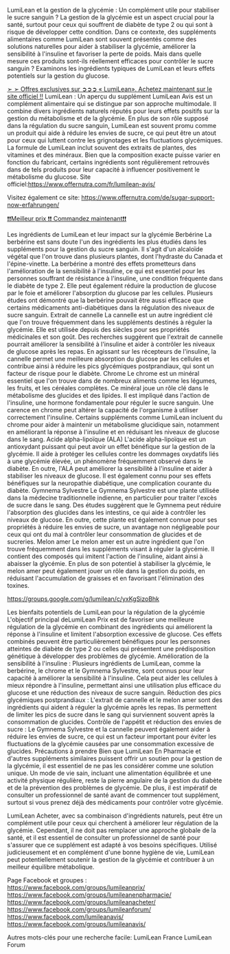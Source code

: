 LumiLean et la gestion de la glycémie : Un complément utile pour stabiliser le sucre sanguin ?
La gestion de la glycémie est un aspect crucial pour la santé, surtout pour ceux qui souffrent de diabète de type 2 ou qui sont à risque de développer cette condition. Dans ce contexte, des suppléments alimentaires comme LumiLean sont souvent présentés comme des solutions naturelles pour aider à stabiliser la glycémie, améliorer la sensibilité à l'insuline et favoriser la perte de poids. Mais dans quelle mesure ces produits sont-ils réellement efficaces pour contrôler le sucre sanguin ? Examinons les ingrédients typiques de LumiLean et leurs effets potentiels sur la gestion du glucose.


[➢ ➢ Offres exclusives sur ➲➲➲ « LumiLean». Achetez maintenant sur le site officiel !!](https://medium.com/@lumileanavis/lumilean-et-la-glyc%C3%A9mie-un-compl%C3%A9ment-naturel-pour-une-meilleure-sant%C3%A9-faa57f065cf1)
LumiLean : Un aperçu du supplément
LumiLean Avis est un complément alimentaire qui se distingue par son approche multimodale. Il combine divers ingrédients naturels réputés pour leurs effets positifs sur la gestion du métabolisme et de la glycémie. En plus de son rôle supposé dans la régulation du sucre sanguin, LumiLean est souvent promu comme un produit qui aide à réduire les envies de sucre, ce qui peut être un atout pour ceux qui luttent contre les grignotages et les fluctuations glycémiques.
La formule de LumiLean inclut souvent des extraits de plantes, des vitamines et des minéraux. Bien que la composition exacte puisse varier en fonction du fabricant, certains ingrédients sont régulièrement retrouvés dans de tels produits pour leur capacité à influencer positivement le métabolisme du glucose.
Site officiel:https://www.offernutra.com/fr/lumilean-avis/


Visitez également ce site:
https://www.offernutra.com/de/sugar-support-now-erfahrungen/

[❗❗Meilleur prix ❗❗ Commandez maintenant❗❗](https://lumilean.hashnode.dev/pourquoi-lumilean-en-pharmacie-est-le-meilleur-complement-pour-reguler-la-glycemie-et-soutenir-le-metabolisme)

Les ingrédients de LumiLean et leur impact sur la glycémie
Berbérine
La berbérine est sans doute l'un des ingrédients les plus étudiés dans les suppléments pour la gestion du sucre sanguin. Il s'agit d'un alcaloïde végétal que l'on trouve dans plusieurs plantes, dont l'hydraste du Canada et l'épine-vinette. La berbérine a montré des effets prometteurs dans l'amélioration de la sensibilité à l'insuline, ce qui est essentiel pour les personnes souffrant de résistance à l'insuline, une condition fréquente dans le diabète de type 2. Elle peut également réduire la production de glucose par le foie et améliorer l'absorption du glucose par les cellules. Plusieurs études ont démontré que la berbérine pouvait être aussi efficace que certains médicaments anti-diabétiques dans la régulation des niveaux de sucre sanguin.
Extrait de cannelle
La cannelle est un autre ingrédient clé que l'on trouve fréquemment dans les suppléments destinés à réguler la glycémie. Elle est utilisée depuis des siècles pour ses propriétés médicinales et son goût. Des recherches suggèrent que l'extrait de cannelle pourrait améliorer la sensibilité à l'insuline et aider à contrôler les niveaux de glucose après les repas. En agissant sur les récepteurs de l'insuline, la cannelle permet une meilleure absorption du glucose par les cellules et contribue ainsi à réduire les pics glycémiques postprandiaux, qui sont un facteur de risque pour le diabète.
Chrome
Le chrome est un minéral essentiel que l'on trouve dans de nombreux aliments comme les légumes, les fruits, et les céréales complètes. Ce minéral joue un rôle clé dans le métabolisme des glucides et des lipides. Il est impliqué dans l'action de l'insuline, une hormone fondamentale pour réguler le sucre sanguin. Une carence en chrome peut altérer la capacité de l'organisme à utiliser correctement l'insuline. Certains suppléments comme LumiLean incluent du chrome pour aider à maintenir un métabolisme glucidique sain, notamment en améliorant la réponse à l'insuline et en réduisant les niveaux de glucose dans le sang.
Acide alpha-lipoïque (ALA)
L'acide alpha-lipoïque est un antioxydant puissant qui peut avoir un effet bénéfique sur la gestion de la glycémie. Il aide à protéger les cellules contre les dommages oxydatifs liés à une glycémie élevée, un phénomène fréquemment observé dans le diabète. En outre, l'ALA peut améliorer la sensibilité à l'insuline et aider à stabiliser les niveaux de glucose. Il est également connu pour ses effets bénéfiques sur la neuropathie diabétique, une complication courante du diabète.
Gymnema Sylvestre
Le Gymnema Sylvestre est une plante utilisée dans la médecine traditionnelle indienne, en particulier pour traiter l'excès de sucre dans le sang. Des études suggèrent que le Gymnema peut réduire l'absorption des glucides dans les intestins, ce qui aide à contrôler les niveaux de glucose. En outre, cette plante est également connue pour ses propriétés à réduire les envies de sucre, un avantage non négligeable pour ceux qui ont du mal à contrôler leur consommation de glucides et de sucreries.
Melon amer
Le melon amer est un autre ingrédient que l'on trouve fréquemment dans les suppléments visant à réguler la glycémie. Il contient des composés qui imitent l'action de l'insuline, aidant ainsi à abaisser la glycémie. En plus de son potentiel à stabiliser la glycémie, le melon amer peut également jouer un rôle dans la gestion du poids, en réduisant l'accumulation de graisses et en favorisant l'élimination des toxines.


https://groups.google.com/g/lumilean/c/yxKgSizoBhk

Les bienfaits potentiels de LumiLean pour la régulation de la glycémie
L'objectif principal deLumiLean Prix est de favoriser une meilleure régulation de la glycémie en combinant des ingrédients qui améliorent la réponse à l'insuline et limitent l'absorption excessive de glucose. Ces effets combinés peuvent être particulièrement bénéfiques pour les personnes atteintes de diabète de type 2 ou celles qui présentent une prédisposition génétique à développer des problèmes de glycémie.
Amélioration de la sensibilité à l'insuline : Plusieurs ingrédients de LumiLean, comme la berbérine, le chrome et le Gymnema Sylvestre, sont connus pour leur capacité à améliorer la sensibilité à l'insuline. Cela peut aider les cellules à mieux répondre à l'insuline, permettant ainsi une utilisation plus efficace du glucose et une réduction des niveaux de sucre sanguin.
Réduction des pics glycémiques postprandiaux : L'extrait de cannelle et le melon amer sont des ingrédients qui aident à réguler la glycémie après les repas. Ils permettent de limiter les pics de sucre dans le sang qui surviennent souvent après la consommation de glucides.
Contrôle de l'appétit et réduction des envies de sucre : Le Gymnema Sylvestre et la cannelle peuvent également aider à réduire les envies de sucre, ce qui est un facteur important pour éviter les fluctuations de la glycémie causées par une consommation excessive de glucides.
Précautions à prendre
Bien que LumiLean En Pharmacie et d'autres suppléments similaires puissent offrir un soutien pour la gestion de la glycémie, il est essentiel de ne pas les considérer comme une solution unique. Un mode de vie sain, incluant une alimentation équilibrée et une activité physique régulière, reste la pierre angulaire de la gestion du diabète et de la prévention des problèmes de glycémie. De plus, il est impératif de consulter un professionnel de santé avant de commencer tout supplément, surtout si vous prenez déjà des médicaments pour contrôler votre glycémie.


LumiLean Acheter, avec sa combinaison d'ingrédients naturels, peut être un complément utile pour ceux qui cherchent à améliorer leur régulation de la glycémie. Cependant, il ne doit pas remplacer une approche globale de la santé, et il est essentiel de consulter un professionnel de santé pour s'assurer que ce supplément est adapté à vos besoins spécifiques. Utilisé judicieusement et en complément d'une bonne hygiène de vie, LumiLean peut potentiellement soutenir la gestion de la glycémie et contribuer à un meilleur équilibre métabolique.

Page Facebook et groupes :
https://www.facebook.com/groups/lumileanprix/
https://www.facebook.com/groups/lumileanenpharmacie/
https://www.facebook.com/groups/lumileanacheter/
https://www.facebook.com/groups/lumileanforum/
https://www.facebook.com/lumileanavis/
https://www.facebook.com/groups/lumileanavis/


Autres mots-clés pour une recherche facile:
LumiLean France
LumiLean Forum





